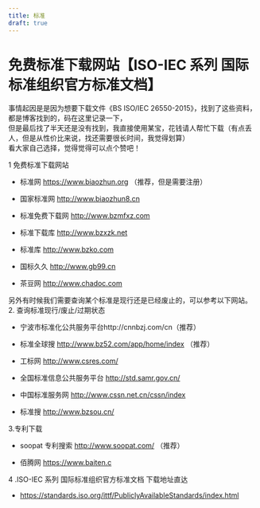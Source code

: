 ```yaml
---
title: 标准
draft: true
---
```


# 免费标准下载网站【ISO-IEC 系列 国际标准组织官方标准文档】

事情起因是是因为想要下载文件《BS ISO/IEC 26550-2015》，找到了这些资料，都是博客找到的，码在这里记录一下，  
但是最后找了半天还是没有找到，我直接使用某宝，花钱请人帮忙下载（有点丢人，但是从性价比来说，找还需要很长时间，我觉得划算）  
看大家自己选择，觉得觉得可以点个赞吧！

1 免费标准下载网站

- 标准网 https://www.biaozhun.org （推荐，但是需要注册）
    
- 国家标准网 http://www.biaozhun8.cn
    
- 标准免费下载网 http://www.bzmfxz.com
    
- 标准下载库 http://www.bzxzk.net
    
- 标准库 http://www.bzko.com
    
- 国标久久 http://www.gb99.cn
    
- 茶豆网 http://www.chadoc.com
    

另外有时候我们需要查询某个标准是现行还是已经废止的，可以参考以下网站。  
2. 查询标准现行/废止/过期状态

- 宁波市标准化公共服务平台http://cnnbzj.com/cn（推荐）
    
- 标准全球搜 http://www.bz52.com/app/home/index （推荐）
    
- 工标网 http://www.csres.com/
    
- 全国标准信息公共服务平台 http://std.samr.gov.cn/
    
- 中国标准服务网 http://www.cssn.net.cn/cssn/index
    
- 标准搜 http://www.bzsou.cn/
    

3.专利下载

- soopat 专利搜索 http://www.soopat.com/ （推荐）
    
- 佰腾网 https://www.baiten.c
    

4 .ISO-IEC 系列 国际标准组织官方标准文档 下载地址直达

- https://standards.iso.org/ittf/PubliclyAvailableStandards/index.html
